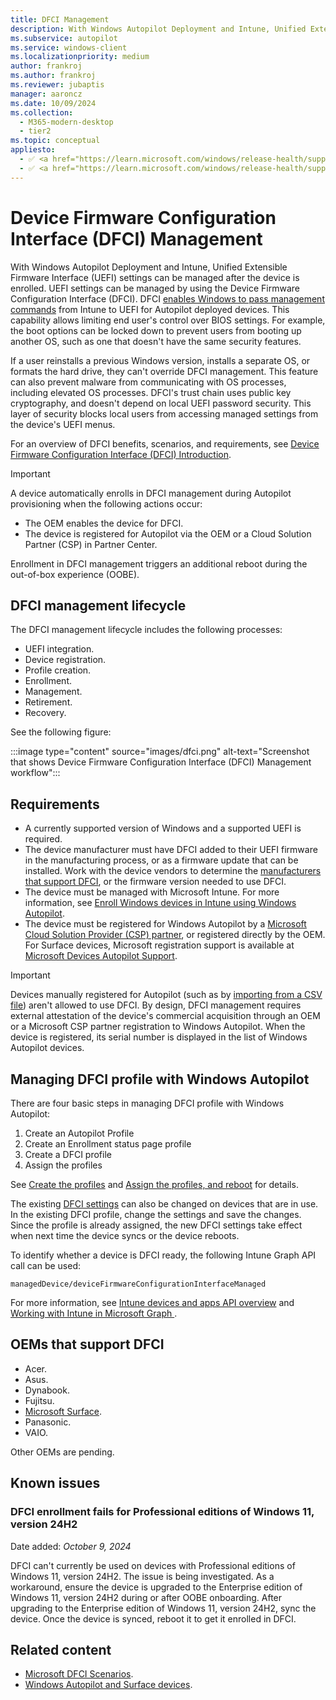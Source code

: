 ```yaml
---
title: DFCI Management
description: With Windows Autopilot Deployment and Intune, Unified Extensible Firmware Interface (UEFI) settings can be managed after the device is enrolled. UEFI settings can be managed by using the Device Firmware Configuration Interface (DFCI).
ms.subservice: autopilot
ms.service: windows-client
ms.localizationpriority: medium
author: frankroj
ms.author: frankroj
ms.reviewer: jubaptis
manager: aaroncz
ms.date: 10/09/2024
ms.collection:
  - M365-modern-desktop
  - tier2
ms.topic: conceptual
appliesto:
  - ✅ <a href="https://learn.microsoft.com/windows/release-health/supported-versions-windows-client" target="_blank">Windows 11</a>
  - ✅ <a href="https://learn.microsoft.com/windows/release-health/supported-versions-windows-client" target="_blank">Windows 10</a>
---
```


# Device Firmware Configuration Interface (DFCI) Management

With Windows Autopilot Deployment and Intune, Unified Extensible Firmware Interface (UEFI) settings can be managed after the device is enrolled. UEFI settings can be managed by using the Device Firmware Configuration Interface (DFCI). DFCI [enables Windows to pass management commands](/windows/client-management/mdm/uefi-csp) from Intune to UEFI for Autopilot deployed devices. This capability allows limiting end user's control over BIOS settings. For example, the boot options can be locked down to prevent users from booting up another OS, such as one that doesn't have the same security features.

If a user reinstalls a previous Windows version, installs a separate OS, or formats the hard drive, they can't override DFCI management. This feature can also prevent malware from communicating with OS processes, including elevated OS processes. DFCI's trust chain uses public key cryptography, and doesn't depend on local UEFI password security. This layer of security blocks local users from accessing managed settings from the device's UEFI menus.

For an overview of DFCI benefits, scenarios, and requirements, see [Device Firmware Configuration Interface (DFCI) Introduction](https://microsoft.github.io/mu/dyn/mu_feature_dfci/DfciPkg/Docs/Dfci_Feature/).

> [!IMPORTANT]
>
> A device automatically enrolls in DFCI management during Autopilot provisioning when the following actions occur:
>
> - The OEM enables the device for DFCI.
> - The device is registered for Autopilot via the OEM or a Cloud Solution Partner (CSP) in Partner Center.
>
> Enrollment in DFCI management triggers an additional reboot during the out-of-box experience (OOBE).

## DFCI management lifecycle

The DFCI management lifecycle includes the following processes:

- UEFI integration.
- Device registration.
- Profile creation.
- Enrollment.
- Management.
- Retirement.
- Recovery.

See the following figure:

:::image type="content" source="images/dfci.png" alt-text="Screenshot that shows Device Firmware Configuration Interface (DFCI) Management workflow":::

## Requirements

- A currently supported version of Windows and a supported UEFI is required.
- The device manufacturer must have DFCI added to their UEFI firmware in the manufacturing process, or as a firmware update that can be installed. Work with the device vendors to determine the [manufacturers that support DFCI](#oems-that-support-dfci), or the firmware version needed to use DFCI.
- The device must be managed with Microsoft Intune. For more information, see [Enroll Windows devices in Intune using Windows Autopilot](/mem/intune/enrollment/enrollment-autopilot).
- The device must be registered for Windows Autopilot by a [Microsoft Cloud Solution Provider (CSP) partner](https://partner.microsoft.com/membership/cloud-solution-provider), or registered directly by the OEM. For Surface devices, Microsoft registration support is available at [Microsoft Devices Autopilot Support](https://support.microsoft.com/supportrequestform/0d8bf192-cab7-6d39-143d-5a17840b9f5f).

> [!IMPORTANT]
>
> Devices manually registered for Autopilot (such as by [importing from a CSV file](/mem/intune/enrollment/enrollment-autopilot#add-devices)) aren't allowed to use DFCI. By design, DFCI management requires external attestation of the device's commercial acquisition through an OEM or a Microsoft CSP partner registration to Windows Autopilot. When the device is registered, its serial number is displayed in the list of Windows Autopilot devices.

## Managing DFCI profile with Windows Autopilot

There are four basic steps in managing DFCI profile with Windows Autopilot:

1. Create an Autopilot Profile
1. Create an Enrollment status page profile
1. Create a DFCI profile
1. Assign the profiles

See [Create the profiles](/mem/intune/configuration/device-firmware-configuration-interface-windows#create-the-profiles) and [Assign the profiles, and reboot](/mem/intune/configuration/device-firmware-configuration-interface-windows#assign-the-profiles-and-reboot) for details.

The existing [DFCI settings](/mem/intune/configuration/device-firmware-configuration-interface-windows#update-existing-dfci-settings) can also be changed on devices that are in use. In the existing DFCI profile, change the settings and save the changes. Since the profile is already assigned, the new DFCI settings take effect when next time the device syncs or the device reboots.

To identify whether a device is DFCI ready, the following Intune Graph API call can be used:

`managedDevice/deviceFirmwareConfigurationInterfaceManaged`

For more information, see [Intune devices and apps API overview](/graph/intune-concept-overview) and [Working with Intune in Microsoft Graph ](/graph/api/resources/intune-graph-overview).

## OEMs that support DFCI

- Acer.
- Asus.
- Dynabook.
- Fujitsu.
- [Microsoft Surface](/surface/surface-manage-dfci-guide).
- Panasonic.
- VAIO.

Other OEMs are pending.

## Known issues

### DFCI enrollment fails for Professional editions of Windows 11, version 24H2

Date added: *October 9, 2024*

DFCI can't currently be used on devices with Professional editions of Windows 11, version 24H2. The issue is being investigated. As a workaround, ensure the device is upgraded to the Enterprise edition of Windows 11, version 24H2 during or after OOBE onboarding. After upgrading to the Enterprise edition of Windows 11, version 24H2, sync the device. Once the device is synced, reboot it to get it enrolled in DFCI.

## Related content

- [Microsoft DFCI Scenarios](https://microsoft.github.io/mu/dyn/mu_feature_dfci/DfciPkg/Docs/Scenarios/DfciScenarios/).
- [Windows Autopilot and Surface devices](/surface/windows-autopilot-and-surface-devices).
